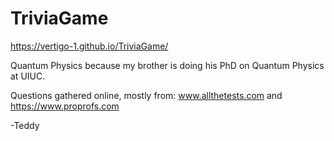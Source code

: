 # TriviaGame

https://vertigo-1.github.io/TriviaGame/

Quantum Physics because my brother is doing his PhD on Quantum Physics at UIUC.

Questions gathered online, mostly from: www.allthetests.com and https://www.proprofs.com

-Teddy
